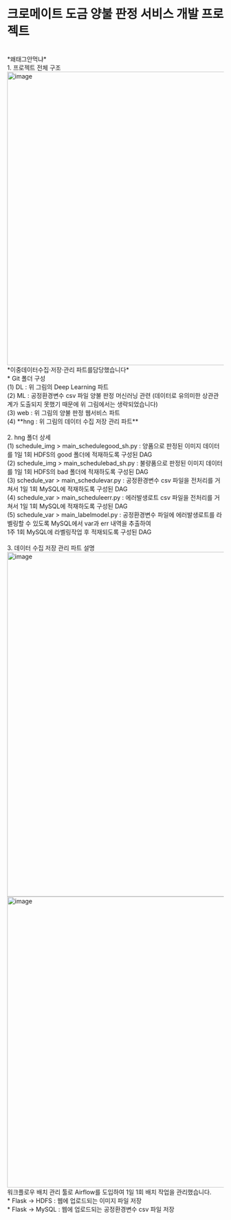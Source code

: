 # 크로메이트 도금 양불 판정 서비스 개발 프로젝트
<br>
*왜태그안먹냐*
<br>
1. 프로젝트 전체 구조
<img width="682" alt="image" src="https://user-images.githubusercontent.com/108378151/218929701-16ac2769-8b41-45f3-8c99-67842c52c2cb.png">
<br>
*이중데이터수집·저장·관리 파트를담당했습니다*
<br>
* Git 폴더 구성
<br>
(1) DL : 위 그림의 Deep Learning 파트
<br>
(2) ML : 공정환경변수 csv 파일 양불 판정 머신러닝 관련 (데이터로 유의미한 상관관계가 도출되지 못했기 때문에 위 그림에서는 생략되었습니다)
<br>
(3) web : 위 그림의 양불 판정 웹서비스 파트
<br>
(4) **hng : 위 그림의 데이터 수집 저장 관리 파트**
<br>
<br>
2. hng 폴더 상세
<br>
(1) schedule_img > main_schedulegood_sh.py : 양품으로 판정된 이미지 데이터를 1일 1회 HDFS의 good 폴더에 적재하도록 구성된 DAG
<br>
(2) schedule_img > main_schedulebad_sh.py : 불량품으로 판정된 이미지 데이터를 1일 1회 HDFS의 bad 폴더에 적재하도록 구성된 DAG
<br>
(3) schedule_var > main_schedulevar.py : 공정환경변수 csv 파일을 전처리를 거쳐서 1일 1회 MySQL에 적재하도록 구성된 DAG
<br>
(4) schedule_var > main_scheduleerr.py : 에러발생로트 csv 파일을 전처리를 거쳐서 1일 1회 MySQL에 적재하도록 구성된 DAG
<br>
(5) schedule_var > main_labelmodel.py : 공정환경변수 파일에 에러발생로트를 라벨링할 수 있도록 MySQL에서 var과 err 내역을 추출하여
<br>
1주 1회 MySQL에 라벨링작업 후 적재되도록 구성된 DAG
<br>
<br>
3. 데이터 수집 저장 관리 파트 설명
<img width="801" alt="image" src="https://user-images.githubusercontent.com/108378151/218930620-190b6297-0686-4d1e-a7d1-ec49f5a0b169.png">
<img width="676" alt="image" src="https://user-images.githubusercontent.com/108378151/218931493-3aae7dfe-a2e8-458e-8a97-28e6adec7815.png">
<br>
워크플로우 배치 관리 툴로 Airflow를 도입하여 1일 1회 배치 작업을 관리했습니다.
<br>
* Flask -> HDFS  : 웹에 업로드되는 이미지 파일 저장
<br>
* Flask -> MySQL : 웹에 업로드되는 공정환경변수 csv 파일 저장
